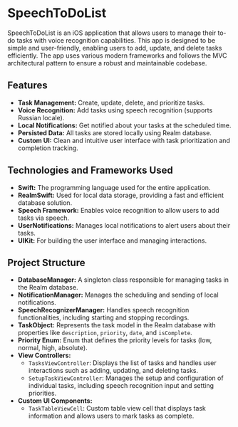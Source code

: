 # SpeechToDoList

SpeechToDoList is an iOS application that allows users to manage their to-do tasks with voice recognition capabilities. This app is designed to be simple and user-friendly, enabling users to add, update, and delete tasks efficiently. The app uses various modern frameworks and follows the MVC architectural pattern to ensure a robust and maintainable codebase.

## Features

- **Task Management:** Create, update, delete, and prioritize tasks.
- **Voice Recognition:** Add tasks using speech recognition (supports Russian locale).
- **Local Notifications:** Get notified about your tasks at the scheduled time.
- **Persisted Data:** All tasks are stored locally using Realm database.
- **Custom UI:** Clean and intuitive user interface with task prioritization and completion tracking.

## Technologies and Frameworks Used

- **Swift:** The programming language used for the entire application.
- **RealmSwift:** Used for local data storage, providing a fast and efficient database solution.
- **Speech Framework:** Enables voice recognition to allow users to add tasks via speech.
- **UserNotifications:** Manages local notifications to alert users about their tasks.
- **UIKit:** For building the user interface and managing interactions.

## Project Structure

- **DatabaseManager:** A singleton class responsible for managing tasks in the Realm database.
- **NotificationManager:** Manages the scheduling and sending of local notifications.
- **SpeechRecognizerManager:** Handles speech recognition functionalities, including starting and stopping recordings.
- **TaskObject:** Represents the task model in the Realm database with properties like `description`, `priority`, `date`, and `isComplete`.
- **Priority Enum:** Enum that defines the priority levels for tasks (low, normal, high, absolute).
- **View Controllers:** 
  - `TasksViewController`: Displays the list of tasks and handles user interactions such as adding, updating, and deleting tasks.
  - `SetupTaskViewController`: Manages the setup and configuration of individual tasks, including speech recognition input and setting priorities.
- **Custom UI Components:** 
  - `TaskTableViewCell`: Custom table view cell that displays task information and allows users to mark tasks as complete.
